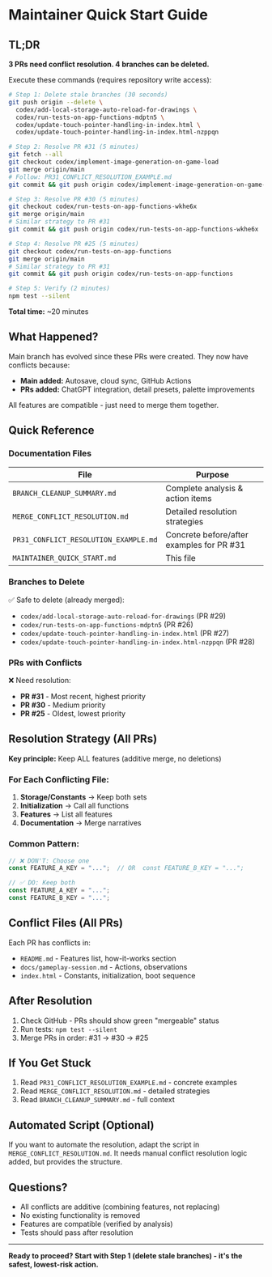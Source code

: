 # Maintainer Quick Start Guide

## TL;DR

**3 PRs need conflict resolution. 4 branches can be deleted.**

Execute these commands (requires repository write access):

```bash
# Step 1: Delete stale branches (30 seconds)
git push origin --delete \
  codex/add-local-storage-auto-reload-for-drawings \
  codex/run-tests-on-app-functions-mdptn5 \
  codex/update-touch-pointer-handling-in-index.html \
  codex/update-touch-pointer-handling-in-index.html-nzppqn

# Step 2: Resolve PR #31 (5 minutes)
git fetch --all
git checkout codex/implement-image-generation-on-game-load
git merge origin/main
# Follow: PR31_CONFLICT_RESOLUTION_EXAMPLE.md
git commit && git push origin codex/implement-image-generation-on-game-load

# Step 3: Resolve PR #30 (5 minutes)
git checkout codex/run-tests-on-app-functions-wkhe6x
git merge origin/main
# Similar strategy to PR #31
git commit && git push origin codex/run-tests-on-app-functions-wkhe6x

# Step 4: Resolve PR #25 (5 minutes)
git checkout codex/run-tests-on-app-functions
git merge origin/main
# Similar strategy to PR #31
git commit && git push origin codex/run-tests-on-app-functions

# Step 5: Verify (2 minutes)
npm test --silent
```

**Total time:** ~20 minutes

## What Happened?

Main branch has evolved since these PRs were created. They now have conflicts because:

- **Main added:** Autosave, cloud sync, GitHub Actions
- **PRs added:** ChatGPT integration, detail presets, palette improvements

All features are compatible - just need to merge them together.

## Quick Reference

### Documentation Files

| File | Purpose |
|------|---------|
| `BRANCH_CLEANUP_SUMMARY.md` | Complete analysis & action items |
| `MERGE_CONFLICT_RESOLUTION.md` | Detailed resolution strategies |
| `PR31_CONFLICT_RESOLUTION_EXAMPLE.md` | Concrete before/after examples for PR #31 |
| `MAINTAINER_QUICK_START.md` | This file |

### Branches to Delete

✅ Safe to delete (already merged):
- `codex/add-local-storage-auto-reload-for-drawings` (PR #29)
- `codex/run-tests-on-app-functions-mdptn5` (PR #26)
- `codex/update-touch-pointer-handling-in-index.html` (PR #27)
- `codex/update-touch-pointer-handling-in-index.html-nzppqn` (PR #28)

### PRs with Conflicts

❌ Need resolution:
- **PR #31** - Most recent, highest priority
- **PR #30** - Medium priority
- **PR #25** - Oldest, lowest priority

## Resolution Strategy (All PRs)

**Key principle:** Keep ALL features (additive merge, no deletions)

### For Each Conflicting File:

1. **Storage/Constants** → Keep both sets
2. **Initialization** → Call all functions
3. **Features** → List all features
4. **Documentation** → Merge narratives

### Common Pattern:

```javascript
// ❌ DON'T: Choose one
const FEATURE_A_KEY = "...";  // OR  const FEATURE_B_KEY = "...";

// ✅ DO: Keep both
const FEATURE_A_KEY = "...";
const FEATURE_B_KEY = "...";
```

## Conflict Files (All PRs)

Each PR has conflicts in:
- `README.md` - Features list, how-it-works section
- `docs/gameplay-session.md` - Actions, observations
- `index.html` - Constants, initialization, boot sequence

## After Resolution

1. Check GitHub - PRs should show green "mergeable" status
2. Run tests: `npm test --silent`
3. Merge PRs in order: #31 → #30 → #25

## If You Get Stuck

1. Read `PR31_CONFLICT_RESOLUTION_EXAMPLE.md` - concrete examples
2. Read `MERGE_CONFLICT_RESOLUTION.md` - detailed strategies
3. Read `BRANCH_CLEANUP_SUMMARY.md` - full context

## Automated Script (Optional)

If you want to automate the resolution, adapt the script in `MERGE_CONFLICT_RESOLUTION.md`. It needs manual conflict resolution logic added, but provides the structure.

## Questions?

- All conflicts are additive (combining features, not replacing)
- No existing functionality is removed
- Features are compatible (verified by analysis)
- Tests should pass after resolution

---

**Ready to proceed? Start with Step 1 (delete stale branches) - it's the safest, lowest-risk action.**
